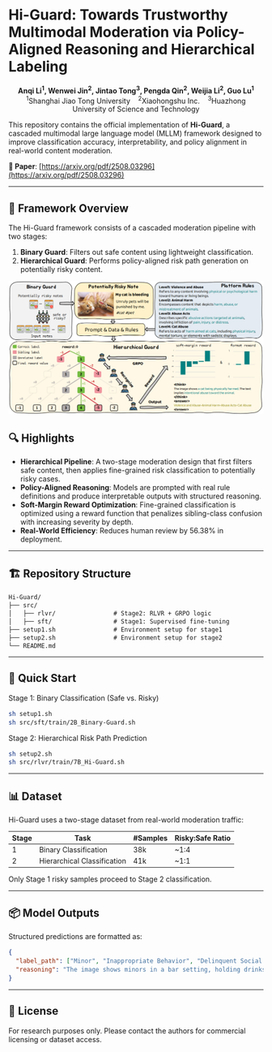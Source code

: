 # Hi-Guard: Towards Trustworthy Multimodal Moderation via Policy-Aligned Reasoning and Hierarchical Labeling

<p align="center">
  <b>
    Anqi Li<sup>1</sup>, Wenwei Jin<sup>2</sup>, Jintao Tong<sup>3</sup>, Pengda Qin<sup>2</sup>, Weijia Li<sup>2</sup>, Guo Lu<sup>1</sup>
  </b><br>
  <sup>1</sup>Shanghai Jiao Tong University &nbsp;&nbsp;
  <sup>2</sup>Xiaohongshu Inc. &nbsp;&nbsp;
  <sup>3</sup>Huazhong University of Science and Technology
</p>

<!-- --- -->


This repository contains the official implementation of **Hi-Guard**, a cascaded multimodal large language model (MLLM) framework designed to improve classification accuracy, interpretability, and policy alignment in real-world content moderation.


**📄 Paper**: [https://arxiv.org/pdf/2508.03296](https://arxiv.org/pdf/2508.03296)  
<!-- **📬 Contact**: Anqi Li (anqi.li@sjtu.edu.cn) -->

---
## 🧱 Framework Overview

The Hi-Guard framework consists of a cascaded moderation pipeline with two stages:

1. **Binary Guard**: Filters out safe content using lightweight classification.
2. **Hierarchical Guard**: Performs policy-aligned risk path generation on potentially risky content.

<p align="center">
  <img src="assets/hi-guard-architecture.png" alt="Hi-Guard Framework" width="800"/>
</p> 

## 🔍 Highlights

- **Hierarchical Pipeline**: A two-stage moderation design that first filters safe content, then applies fine-grained risk classification to potentially risky cases.
- **Policy-Aligned Reasoning**: Models are prompted with real rule definitions and produce interpretable outputs with structured reasoning.
- **Soft-Margin Reward Optimization**: Fine-grained classification is optimized using a reward function that penalizes sibling-class confusion with increasing severity by depth.
- **Real-World Efficiency**: Reduces human review by 56.38% in deployment.

---

## 🏗️ Repository Structure

```
Hi-Guard/
├── src/
│   ├── rlvr/                # Stage2: RLVR + GRPO logic
│   ├── sft/                 # Stage1: Supervised fine-tuning 
├── setup1.sh                # Environment setup for stage1
├── setup2.sh                # Environment setup for stage2
└── README.md
```
---

<!-- ## ⚙️ Setup

Install dependencies via:

```bash
sh setup.sh
```

--- -->

## 🚀 Quick Start

Stage 1: Binary Classification (Safe vs. Risky)

```bash
sh setup1.sh
sh src/sft/train/2B_Binary-Guard.sh
```

Stage 2: Hierarchical Risk Path Prediction

```bash
sh setup2.sh
sh src/rlvr/train/7B_Hi-Guard.sh
```

---

<!-- ## 🧠 Method Overview

Hi-Guard addresses key challenges in moderation:
1. Misalignment between model decisions and platform policies
2. Opaque predictions lacking explanation
3. Confusion between fine-grained sibling categories

It resolves these via:
- **Policy-injected prompting** for rule-aware classification
- **Structured output** with `<think>` and `<answer>` format
- **Hierarchical taxonomy** enabling coarse-to-fine prediction
- **Soft-margin reward** to shape learning over sibling categories

All components are optimized using Group Relative Policy Optimization (GRPO).

--- -->

## 📊 Dataset

Hi-Guard uses a two-stage dataset from real-world moderation traffic:

| Stage | Task                  | #Samples | Risky:Safe Ratio |
|-------|-----------------------|----------|------------------|
| 1     | Binary Classification | 38k      | ~1:4             |
| 2     | Hierarchical Classification | 41k      | ~1:1             |

Only Stage 1 risky samples proceed to Stage 2 classification.

---

<!-- ## 🧪 Evaluation

Hi-Guard is evaluated on:
- **In-domain accuracy** (base set)
- **Generalization to unseen categories**
- **Reasoning preference by human moderators**

Hi-Guard outperforms SFT and RLVR baselines in accuracy, recall, and reasoning quality, while reducing GPU time by 22.7%.

--- -->

## 📦 Model Outputs

Structured predictions are formatted as:

```json
{
  "label_path": ["Minor", "Inappropriate Behavior", "Delinquent Social Atmosphere", "Underage Drinking"],
  "reasoning": "The image shows minors in a bar setting, holding drinks, which aligns with platform policy definition of underage drinking..."
}
```

---

<!-- ## 📌 Citation

```bibtex
@inproceedings{li2026hi-guard,
  title={Towards Trustworthy Multimodal Moderation via Policy-Aligned Reasoning and Hierarchical Labeling},
  author={Li, Anqi and Jin, Wenwei and Tong, Jintao and Qin, Pengda and Li, Weijia and Lu, Guo},
  booktitle={Proceedings of the 2026 ACM SIGKDD Conference on Knowledge Discovery and Data Mining (KDD)},
  year={2026}
}
```

--- -->

## 📝 License

For research purposes only. Please contact the authors for commercial licensing or dataset access.

